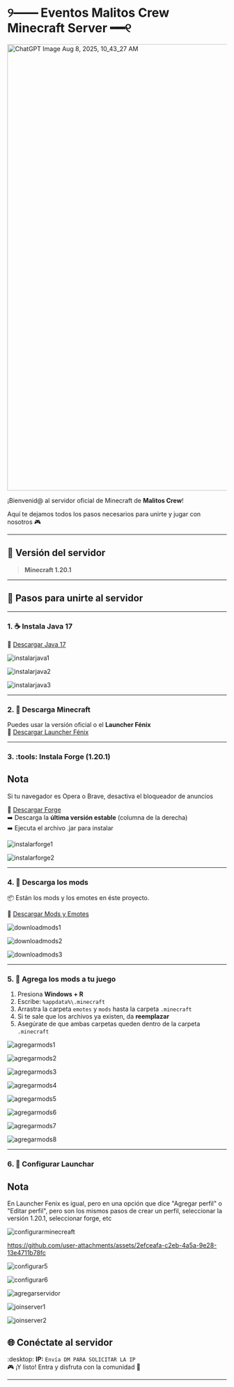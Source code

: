 # ୨━━ Eventos Malitos Crew Minecraft Server ━━୧

<img width="1536" height="1024" alt="ChatGPT Image Aug 8, 2025, 10_43_27 AM" src="https://github.com/user-attachments/assets/630fcf16-b801-4b69-8cea-925faa5b238d" />

¡Bienvenid@ al servidor oficial de Minecraft de **Malitos Crew**!  

Aquí te dejamos todos los pasos necesarios para unirte y jugar con nosotros :video_game:

---

## :bricks: **Versión del servidor**
> **Minecraft 1.20.1**

---

## :rocket: **Pasos para unirte al servidor**

---

### 1. :coffee: Instala Java 17
:link: [Descargar Java 17](https://download.oracle.com/java/17/archive/jdk-17.0.12_windows-x64_bin.exe)

![instalarjava1](https://github.com/user-attachments/assets/eda8de74-1123-422e-8d63-3070fdf6c581)


![instalarjava2](https://github.com/user-attachments/assets/cc637798-ad10-4274-90dd-359f5eeb5923)


![instalarjava3](https://github.com/user-attachments/assets/3af3c3bd-4875-4872-81c4-4a8004d1d010)

---

### 2. :jigsaw: Descarga Minecraft

Puedes usar la versión oficial o el **Launcher Fénix**  
:link: [Descargar Launcher Fénix](https://api.launcherfenix.com.ar/redirect?u=https%3A%2F%2Ffiles.launcherfenix.com.ar%2Fprelauncher%2Fv7%2FLauncherFenix-Minecraft-v7.exe&c&n=PreLauncherV7_EXE_Local)

---

### 3. :tools: Instala Forge (1.20.1) 
## Nota
Si tu navegador es Opera o Brave, desactiva el bloqueador de anuncios

:link: [Descargar Forge](https://files.minecraftforge.net/net/minecraftforge/forge/index_1.20.1.html)  
:arrow_right: Descarga la **última versión estable** (columna de la derecha)  
:arrow_right: Ejecuta el archivo .jar para instalar

![instalarforge1](https://github.com/user-attachments/assets/0a3fa643-140c-4e1b-8ce1-f8707e847d51)


![instalarforge2](https://github.com/user-attachments/assets/9426ab6b-b00b-45eb-aca3-baa312ca86c5)

---

### 4. :test_tube: Descarga los mods

:package: Están los mods y los emotes en éste proyecto.  

:link: [Descargar Mods y Emotes](https://discord.com/channels/1365044409803997277/1383607349574504458/1402088449204420659)

![downloadmods1](https://github.com/user-attachments/assets/e5504681-32d6-49b2-9771-d3a2349001ac)


![downloadmods2](https://github.com/user-attachments/assets/d231bd2f-e454-440f-99e3-b6940dc44de9)


![downloadmods3](https://github.com/user-attachments/assets/13acccac-b980-4fcd-adf3-cf4d99b99c3a)

---

### 5. :file_folder: Agrega los mods a tu juego

1. Presiona **Windows + R**  
2. Escribe: `%appdata%\.minecraft`  
3. Arrastra la carpeta `emotes` y `mods` hasta la carpeta `.minecraft`  
4. Si te sale que los archivos ya existen, da **reemplazar**  
5. Asegúrate de que ambas carpetas queden dentro de la carpeta `.minecraft`

![agregarmods1](https://github.com/user-attachments/assets/13b1a38a-5b25-448f-9df0-a3b8252b3b44)


![agregarmods2](https://github.com/user-attachments/assets/42f97bef-88ec-419c-a0b4-5b657b374e95)


![agregarmods3](https://github.com/user-attachments/assets/7763b2e0-5566-49a1-aae9-19da5fffc6c0)


![agregarmods4](https://github.com/user-attachments/assets/795860c4-d252-45f3-bb59-170a479c03f4)


![agregarmods5](https://github.com/user-attachments/assets/e11ba75b-d99d-4172-820e-f7dd3d4e8f7b)


![agregarmods6](https://github.com/user-attachments/assets/61623337-3bfa-45d9-9231-686f03601f67)


![agregarmods7](https://github.com/user-attachments/assets/2c666213-c58f-4635-a49a-6f7044e344f8)


![agregarmods8](https://github.com/user-attachments/assets/08d716c9-d234-4ee4-8c72-aee103a4affd)

---

### 6. :file_folder: Configurar Launchar
## Nota
En Launcher Fenix es igual, pero en una opción que dice "Agregar perfil" o "Editar perfil", pero son los mismos pasos de crear un perfil, seleccionar la versión 1.20.1, seleccionar forge, etc


![configurarminecreaft](https://github.com/user-attachments/assets/80b892d2-b614-4bff-abc1-40fbff6ff455)




https://github.com/user-attachments/assets/2efceafa-c2eb-4a5a-9e28-13e4711b78fc



![configurar5](https://github.com/user-attachments/assets/0a8119b5-5283-4466-b778-3eeacd56b38b)


![configurar6](https://github.com/user-attachments/assets/f2b8ca6f-eedd-4927-8b1f-ee141640bc82)


![agregarservidor](https://github.com/user-attachments/assets/727a3691-f2fe-4aa9-a0f2-7edd052735e7)


![joinserver1](https://github.com/user-attachments/assets/9f6c3702-0937-4109-beef-1452d7a4369b)



![joinserver2](https://github.com/user-attachments/assets/294fcfa0-21b0-4f06-9681-bd11cccd4c05)


## :globe_with_meridians: **Conéctate al servidor**

:desktop: **IP:** `Envía DM PARA SOLICITAR LA IP`  
:video_game: ¡Y listo! Entra y disfruta con la comunidad :speech_balloon:

---
